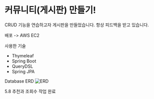 # 커뮤니티(게시판) 만들기! 

CRUD 기능을 연습하고자 게시판을 만들었습니다. 
항상 피드백을 받고 있습니다.

배포 -> AWS EC2

사용한 기술 
- Thymeleaf
- Spring Boot
- QueryDSL
- Spring JPA

Database ERD
![ERD](https://user-images.githubusercontent.com/105612710/236618949-c879aade-50ab-44a5-9777-ef20a0505e30.png)


5.8 추천과 조회수 작업 완료 
